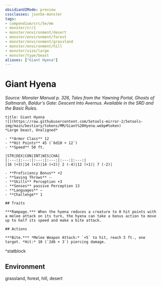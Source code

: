 ```yaml
---
obsidianUIMode: preview
cssclasses: json5e-monster
tags:
- compendium/src/5e/mm
- monster/cr/1
- monster/environment/desert
- monster/environment/forest
- monster/environment/grassland
- monster/environment/hill
- monster/size/large
- monster/type/beast
aliases: ["Giant Hyena"]
---
```

# Giant Hyena
*Source: Monster Manual p. 326, Tales from the Yawning Portal, Ghosts of Saltmarsh, Baldur's Gate: Descent Into Avernus. Available in the SRD and the Basic Rules.*  

```ad-statblock
title: Giant Hyena
![](https://raw.githubusercontent.com/5etools-mirror-2/5etools-img/main/bestiary/tokens/MM/Giant%20Hyena.webp#token)
*Large beast, Unaligned*

- **Armor Class** 12
- **Hit Points** 45 (`6d10 + 12`)
- **Speed** 50 ft.

|STR|DEX|CON|INT|WIS|CHA|
|:---:|:---:|:---:|:---:|:---:|:---:|
|16 (+3)|14 (+2)|14 (+2)| 2 (-4)|12 (+1)| 7 (-2)|

- **Proficiency Bonus** +2
- **Saving Throws** ⏤
- **Skills** Perception +3
- **Senses** passive Perception 13
- **Languages** —
- **Challenge** 1

## Traits

***Rampage.*** When the hyena reduces a creature to 0 hit points with a melee attack on its turn, the hyena can take a bonus action to move up to half its speed and make a bite attack.

## Actions

***Bite.*** *Melee Weapon Attack:* `+5` to hit, reach 5 ft., one target. *Hit:* 10 (`2d6 + 3`) piercing damage.
```
^statblock

## Environment

grassland, forest, hill, desert